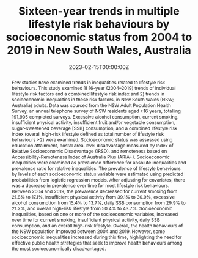 ﻿---
title: "Sixteen-year trends in multiple lifestyle risk behaviours by socioeconomic status from 2004 to 2019 in New South Wales, Australia"
authors:
- Binh Nguyen
- Janette Smith
- author
- Philayrath Phongsavan
- Leonie Cranney
- Ding Ding
abstract: "Few studies have examined trends in inequalities related to lifestyle risk behaviours. This study examined 1) 16-year (2004–2019) trends of individual lifestyle risk factors and a combined lifestyle risk index and 2) trends in socioeconomic inequalities in these risk factors, in New South Wales (NSW; Australia) adults. Data was sourced from the NSW Adult Population Health Survey, an annual telephone survey of NSW residents aged ≥16 years, totalling 191,905 completed surveys. Excessive alcohol consumption, current smoking, insufficient physical activity, insufficient fruit and/or vegetable consumption, sugar-sweetened beverage [SSB] consumption, and a combined lifestyle risk index (overall high-risk lifestyle defined as total number of lifestyle risk behaviours ≥2) were examined. Socioeconomic status was assessed using education attainment, postal area-level disadvantage measured by Index of Relative Socioeconomic Disadvantage (IRSD), and remoteness based on Accessibility-Remoteness Index of Australia Plus (ARIA+). Socioeconomic inequalities were examined as prevalence difference for absolute inequalities and prevalence ratio for relative inequalities. The prevalence of lifestyle behaviours by levels of each socioeconomic status variable were estimated using predicted probabilities from logistic regression models. After adjusting for covariates, there was a decrease in prevalence over time for most lifestyle risk behaviours. Between 2004 and 2019, the prevalence decreased for current smoking from 21.8% to 17.1%, insufficient physical activity from 39.1% to 30.9%, excessive alcohol consumption from 15.4% to 13.7%, daily SSB consumption from 29.9% to 21.2%, and overall high-risk lifestyle from 50.4% to 43.7%. Socioeconomic inequalities, based on one or more of the socioeconomic variables, increased over time for current smoking, insufficient physical activity, daily SSB consumption, and an overall high-risk lifestyle. Overall, the health behaviours of the NSW population improved between 2004 and 2019. However, some socioeconomic inequalities increased during this time, highlighting the need for effective public health strategies that seek to improve health behaviours among the most socioeconomically disadvantaged."
date: "2023-02-15T00:00:00Z"
doi: "10.1371/journal.pgph.0001606"
featured: false
image:
  caption: 'Image credit: [Adobe Stock]'
  focal_point: ""
  preview_only: false
projects:
- PANORG
publication: 'PLOS Global Public Health'
publication_short: ""
publication_types:
- "2"
publishDate: "2023-02-15T00:00:00Z"
summary: Examination of trends in lifestyle risk behaviours over 16 years in NSW, including examination of sociodemographic differentials in those trends.
tags:
- Healthy lifestyle behaviours
- Population health
url_source: "https://journals.plos.org/globalpublichealth/article?id=10.1371/journal.pgph.0001606"
---
